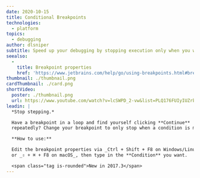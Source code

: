 ```yaml
---
date: 2020-10-15
title: Conditional Breakpoints
technologies:
  - platform
topics:
  - debugging
author: dlsniper
subtitle: Speed up your debugging by stopping execution only when you want to.
seealso:
  - 
    title: Breakpoint properties
    href: 'https://www.jetbrains.com/help/go/using-breakpoints.html#breakpoint-properties'
thumbnail: ./thumbnail.png
cardThumbnail: ./card.png
shortVideo:
  poster: ./thumbnail.png
  url: https://www.youtube.com/watch?v=lcSWPD_2-vw&list=PLQ176FUIyIUZrbrlz4AY1V8VzBJKZyVlW&index=26
leadin: |
  *Stop stepping.*

  Have a breakpoint in a loop and find yourself clicking **Continue**
  repeatedly? Change your breakpoint to only stop when a condition is met.

  **How to use:**

  Edit the breakpoint properties via _Ctrl + Shift + F8 on Windows/Linux_,
  or _⇧ + ⌘ + F8 on macOS_, then type in the **Condition** you want.

  <span class="tag is-rounded">New in 2017.3</span>
---
```



